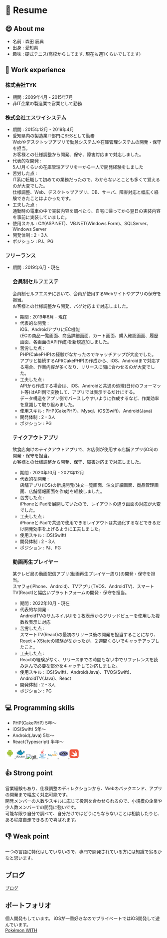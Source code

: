 # :page_facing_up: Resume
## :smile: About me
- 名前 : 森田 辰典
- 出身 : 愛知県
- 趣味 : 硬式テニス(高校からしてます. 現在も週1くらいでしてます)

## :office: Work experience
### 株式会社TYK
- 期間 : 2009年4月 - 2015年7月
- 非IT企業の製造業で営業として勤務

### 株式会社エスワイシステム
- 期間 : 2015年12月 - 2019年4月
- 愛知県内の製造業IT部門にSESとして勤務  
  Webやデスクトップアプリで勤怠システムや在庫管理システムの開発・保守を担当。  
  お客様との仕様調整から開発、保守、障害対応まで対応しました。  
- 代表的な開発 :  
  5人/月くらいの在庫管理アプリを一から一人で開発経験をしました
- 苦労した点 :  
  IT系に転職して初めての業務だったので、わからないとことも多くて覚えるのが大変でした。  
  仕様調整、Web、デスクトップアプリ、DB、サーバ、障害対応と幅広く経験できたことはよかったです。
- 工夫した点 :  
  通勤時の電車の中で実装内容を調べたり、自宅に帰ってから翌日の実装内容を事前に実装していました。  
- 使用スキル : C#(ASP.NET)、VB.NET(Windows Form)、SQLServer、Windows Server
- 開発体制 : 2 - 3人
- ポジション : PJ、PG

### フリーランス
- 期間 : 2019年6月 - 現在
  ### 会員制セルフエステ
  会員制セルフエステにおいて、会員が使用するWebサイトやアプリの保守を担当。  
  お客様との仕様調整から開発、バグ対応まで対応しました。  
  - 期間 : 2019年6月 - 現在
  - 代表的な開発 :  
    iOS、AndroidアプリにEC機能  
    (ECの商品一覧画面、商品詳細画面、カート画面、購入確認画面、履歴画面、各画面のAPI作成)を新規追加しました。  
  - 苦労した点 :  
    PHP(CakePHP)の経験がなかったのでキャッチアップが大変でした。  
    アプリと接続するAPI(CakePHP)の作成から、iOS、Androidまで対応する場合、作業内容が多くなり、リリースに間に合わせるのが大変でした。  
  - 工夫した点 :  
    APIから作成する場合は、iOS、Androidと共通の処理(日付のフォーマット等)はAPI側で変換して、アプリでは表示するだけにする。  
    データ構造をアプリ側でパースしやすいように作成するなど、作業効率を意識して取り組みました。  
  - 使用スキル : PHP(CakePHP)、Mysql、iOS(Swift)、Android(Java)
  - 開発体制 : 2 - 3人
  - ポジション : PG
    
  ### テイクアウトアプリ
  飲食店向けのテイクアウトアプリで、お店側が使用する店舗アプリ(iOS)の開発・保守を担当。  
  お客様との仕様調整から開発、保守、障害対応まで対応しました。  
  - 期間 : 2020年10月 - 2021年12月 
  - 代表的な開発 :  
    店舗アプリ(iOS)の新規開発(注文一覧画面、注文詳細画面、商品管理画面、店舗情報画面を作成)を経験しました。  
  - 苦労した点 :  
    iPhoneとiPadを展開していたので、レイアウトの違う画面の対応が大変でした。  
  - 工夫した点 :  
    iPhoneとiPadで共通で使用できるレイアウトは共通化するなどできるだけ開発効率を上げるように工夫しました。  
  - 使用スキル : iOS(Swift)
  - 開発体制 : 2 - 3人
  - ポジション : PJ、PG
  
  ### 動画再生プレイヤー
  某テレビ局の動画配信アプリ(動画再生プレイヤー周り)の開発・保守を担当。  
  スマフォ(iPhone、Android)、TVアプリ(TVOS、AndroidTV)、スマートTV(React)と幅広いプラットフォームの開発・保守を担当。  
  - 期間 : 2022年10月 - 現在  
  - 代表的な開発 :   
    AndroidTVのサムネイルUIを１枚表示からグリッドビューを使用した複数枚表示に対応　  
  - 苦労した点 :  
    スマートTV(React)の最初のリリース後の開発を担当することになり、React + XStateの経験がなかったが、２週間くらいでキャッチアップしたこと。   
  - 工夫した点 :  
    Reactの経験がなく、リリースまでの時間もない中でリファレンスを読み込んで必要な部分をキャッチして対応しました。  
  - 使用スキル : iOS(Swift)、Android(Java)、TVOS(Swift)、AndroidTV(Java)、React  
  - 開発体制 : 2 - 3人  
  - ポジション : PG  

## :computer: Programming skills
- PHP(CakePHP) 5年〜
- iOS(Swift) 5年〜
- Android(Java) 5年〜
- React(Typescript) 半年〜  
<p align="left"> <a href="https://developer.android.com" target="_blank" rel="noreferrer"> <img src="https://raw.githubusercontent.com/devicons/devicon/master/icons/android/android-original-wordmark.svg" alt="android" width="30" height="30"/> </a> <a href="https://www.docker.com/" target="_blank" rel="noreferrer"> <img src="https://raw.githubusercontent.com/devicons/devicon/master/icons/docker/docker-original-wordmark.svg" alt="docker" width="30" height="30"/> </a> <a href="https://git-scm.com/" target="_blank" rel="noreferrer"> <img src="https://www.vectorlogo.zone/logos/git-scm/git-scm-icon.svg" alt="git" width="30" height="30"/> </a> <a href="https://www.java.com" target="_blank" rel="noreferrer"> <img src="https://raw.githubusercontent.com/devicons/devicon/master/icons/java/java-original.svg" alt="java" width="30" height="30"/> </a> <a href="https://www.mysql.com/" target="_blank" rel="noreferrer"> <img src="https://raw.githubusercontent.com/devicons/devicon/master/icons/mysql/mysql-original-wordmark.svg" alt="mysql" width="30" height="30"/> </a> <a href="https://www.php.net" target="_blank" rel="noreferrer"> <img src="https://raw.githubusercontent.com/devicons/devicon/master/icons/php/php-original.svg" alt="php" width="30" height="30"/> </a> <a href="https://developer.apple.com/swift/" target="_blank" rel="noreferrer"> <img src="https://raw.githubusercontent.com/devicons/devicon/master/icons/swift/swift-original.svg" alt="swift" width="30" height="30"/> </a> </p>

## :+1: Strong point
営業経験もあり、仕様調整のディレクションから、Webのバックエンド、アプリの開発まで幅広く対応可能です。  
開発メンバーの人数やスキルに応じて役割を合わせられるので、小規模の企業や少人数メンバーでの開発に強いです。  
可能な限り自分で調べて、自分だけではどうにもならないことは相談したりと、ある程度自走できるので喜ばれます。  

## :-1: Weak point
一つの言語に特化はしていないので、専門で開発されている方には知識で劣るかなと思います。  

## ブログ
[ブログ](https://tatsunori-morita.com/)

## ポートフォリオ
個人開発もしています。 iOSが一番好きなのでプライベートではiOS開発して遊んでいます。  
[Pokémon WITH](https://github.com/Tatsunori-Morita/pokemon_with_ios)
